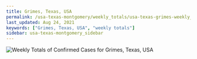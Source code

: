 ```yaml
---
title: Grimes, Texas, USA
permalink: /usa-texas-montgomery/weekly_totals/usa-texas-grimes-weekly_totals.html
last_updated: Aug 24, 2021
keywords: ["Grimes, Texas, USA", "weekly totals"]
sidebar: usa-texas-montgomery_sidebar
---
```


![Weekly Totals of Confirmed Cases for Grimes, Texas, USA](/covid_tracker/images/graphs/usa-texas-grimes-weekly_totals_graph.png)
